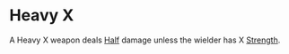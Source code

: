# Heavy X

A Heavy X weapon deals [Half](../../../../Foreword/Rule%20for%20rules.md#Halving) damage unless the wielder has X [Strength](../../../../Player%20Characters/Chosen%20Statistics/Strength.md).
